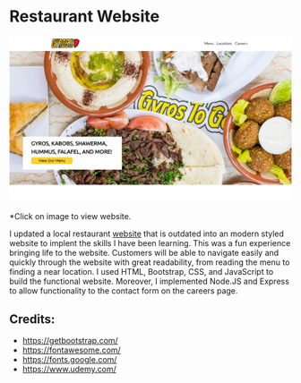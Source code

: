 # Restaurant Website


[![screenshot](gyrostogo.png)](https://gyrostogo.onrender.com/)

*Click on image to view website.

I updated a local restaurant [website](http://www.gyrostogo1.com/) that is outdated into an modern styled website to implent the skills I have been learning. This was a fun experience bringing life to the website. Customers will be able to navigate easily and quickly through the website with great readability, from reading the menu to finding a near location. I used HTML, Bootstrap, CSS, and JavaScript to build the functional website. Moreover, I implemented Node.JS and Express to allow functionality to the contact form on the careers page.


## Credits:

- https://getbootstrap.com/
- https://fontawesome.com/
- https://fonts.google.com/
- https://www.udemy.com/
